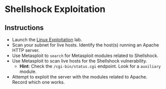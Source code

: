 # Shellshock Exploitation


## Instructions
- Launch the [Linux Exploitation](https://cybrscore.learnondemand.net/Lab/28535) lab.
- Scan your subnet for live hosts. Identify the host(s) running an Apache HTTP server.
- Use Metasploit to `search` for Metasploit modules related to Shellshock.
- Use Metasploit to scan live hosts for the Shellshock vulnerability.
  - **Hint**: Check the `/cgi-bin/status.cgi` endpoint. Look for a `auxiliary` module.
- Attempt to exploit the server with the modules related to Apache. Record which one works.